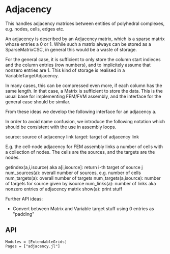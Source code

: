 # Adjacency
    
This handles adjacency matrices between entities of polyhedral complexes, e.g.
nodes, cells, edges etc.

An adjacency is described by an Adjacency matrix, which is a sparse matrix
whose entries a 0 or 1. While such a matrix always can be stored
as a SparseMatrixCSC, in general this would be a waste of storage.

For the general case, it is sufficient to only store the column start
indieces and the column entries (row numbers), and to implicitely assume
that nonzero entries are 1. This kind of storage is realised in a
VariableTargetAdjacency.
    
In many cases, this can be compressed even more, if each column has the
same length. In that case, a Matrix is sufficient to store the data.
This is the usual base for implementing FEM/FVM assembly, and the interface
for the general case should be similar.

From these ideas we develop the following interface for an adjacency a.
        
In order to avoid name confusion, we introduce the following notation which 
should be consistent with the use in assembly loops.
    
source:  source of adjacency link
target:  target of adjacency link

E.g. the cell-node adjacency for FEM assembly links  a number of
cells with a collection of nodes.  The cells are the sources,
and the targets are the nodes. 
    
   getindex(a,i,isource) aka a[i,isource]: return i-th target of  source j
   num_sources(a): overall number of sources, e.g. number of cells
   num_targets(a): overall number of targets
   num_targets(a,isource): number of targets for source given by isource
   num_links(a): number of links aka nonzero entries of adjacency matrix
   show(a): print stuff

Further API ideas:
- Convert between Matrix and Variable target stuff using 0 entries as "padding"

## API

```@autodocs
Modules = [ExtendableGrids]
Pages = ["adjacency.jl"]
```
